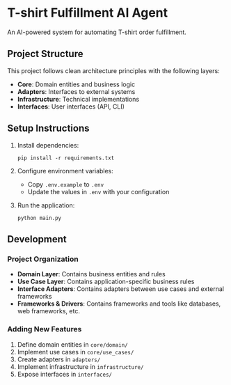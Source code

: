 
# T-shirt Fulfillment AI Agent

An AI-powered system for automating T-shirt order fulfillment.

## Project Structure

This project follows clean architecture principles with the following layers:

- **Core**: Domain entities and business logic
- **Adapters**: Interfaces to external systems
- **Infrastructure**: Technical implementations
- **Interfaces**: User interfaces (API, CLI)

## Setup Instructions

1. Install dependencies:
   ```
   pip install -r requirements.txt
   ```

2. Configure environment variables:
   - Copy `.env.example` to `.env`
   - Update the values in `.env` with your configuration

3. Run the application:
   ```
   python main.py
   ```

## Development

### Project Organization

- **Domain Layer**: Contains business entities and rules
- **Use Case Layer**: Contains application-specific business rules
- **Interface Adapters**: Contains adapters between use cases and external frameworks
- **Frameworks & Drivers**: Contains frameworks and tools like databases, web frameworks, etc.

### Adding New Features

1. Define domain entities in `core/domain/`
2. Implement use cases in `core/use_cases/`
3. Create adapters in `adapters/`
4. Implement infrastructure in `infrastructure/`
5. Expose interfaces in `interfaces/`
